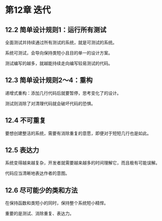 # 第12章 迭代

## 12.2 简单设计规则1：运行所有测试

全面测试并持续通过所有测试的系统，就是可测试的系统。

系统可测试，会导向保持类短小且目的单一的设计方案。

测试编写的越多，就越能持续走向编写较易测试的代码。

## 12.3 简单设计规则2～4：重构

递增式重构：添加几行代码后就要暂停，思考变化了的设计。

测试则消除了对清理代码就会破坏代码的恐惧。

## 12.4 不可重复

要想创建整洁的系统，需要有消除重复的意愿，即便对于短短几行也是如此。

## 12.5 表达力

系统变得越来越复杂，开发者就需要越来越多的时间理解它，而且极有可能误解。

代码应当清晰地表达作者的意图。

## 12.6 尽可能少的类和方法

在保持函数和类短小的同时，保持整个系统短小精悍。

重要的是测试、消除重复、表达力。

